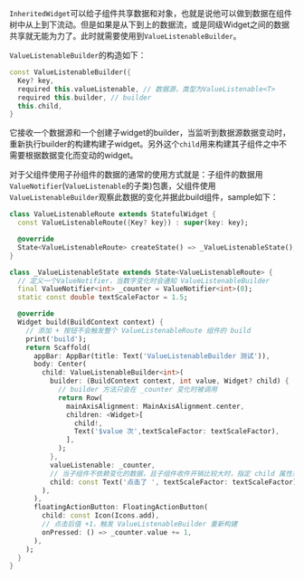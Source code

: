 `InheritedWidget`可以给子组件共享数据和对象，也就是说他可以做到数据在组件树中从上到下流动。但是如果是从下到上的数据流，或是同级Widget之间的数据共享就无能为力了。此时就需要使用到`ValueListenableBuilder`。

`ValueListenableBuilder`的构造如下：

```dart
const ValueListenableBuilder({
  Key? key,
  required this.valueListenable, // 数据源，类型为ValueListenable<T>
  required this.builder, // builder
  this.child,
}
```

它接收一个数据源和一个创建子widget的builder，当监听到数据源数据变动时，重新执行builder的构建构建子widget。另外这个`child`用来构建其子组件之中不需要根据数据变化而变动的widget。

对于父组件使用子孙组件的数据的通常的使用方式就是：子组件的数据用`ValueNotifier`(`ValueListenable`的子类)包裹，父组件使用`ValueListenableBuilder`观察此数据的变化并据此build组件，sample如下：

```dart
class ValueListenableRoute extends StatefulWidget {
  const ValueListenableRoute({Key? key}) : super(key: key);

  @override
  State<ValueListenableRoute> createState() => _ValueListenableState();
}

class _ValueListenableState extends State<ValueListenableRoute> {
  // 定义一个ValueNotifier，当数字变化时会通知 ValueListenableBuilder
  final ValueNotifier<int> _counter = ValueNotifier<int>(0);
  static const double textScaleFactor = 1.5;

  @override
  Widget build(BuildContext context) {
    // 添加 + 按钮不会触发整个 ValueListenableRoute 组件的 build
    print('build');
    return Scaffold(
      appBar: AppBar(title: Text('ValueListenableBuilder 测试')),
      body: Center(
        child: ValueListenableBuilder<int>(
          builder: (BuildContext context, int value, Widget? child) {
            // builder 方法只会在 _counter 变化时被调用
            return Row(
              mainAxisAlignment: MainAxisAlignment.center,
              children: <Widget>[
                child!,
                Text('$value 次',textScaleFactor: textScaleFactor),
              ],
            );
          },
          valueListenable: _counter,
          // 当子组件不依赖变化的数据，且子组件收件开销比较大时，指定 child 属性来缓存子组件非常有用
          child: const Text('点击了 ', textScaleFactor: textScaleFactor),
        ),
      ),
      floatingActionButton: FloatingActionButton(
        child: const Icon(Icons.add),
        // 点击后值 +1，触发 ValueListenableBuilder 重新构建
        onPressed: () => _counter.value += 1,
      ),
    );
  }
}
```